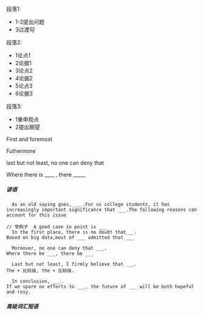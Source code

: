 段落1:

+ 1-2提出问题
+ 3过渡句

段落2:

+ 1论点1
+ 2论据1
+ 3论点2
+ 4论据2
+ 5论点3
+ 6论据3

段落3:

+ 1重申观点
+ 2提出期望

First and foremost

Futhermore

last but not least, no one can deny that

Where there is ____ , there _____

##### 谚语

```
  As an old saying goes, ___.For us college students, it has increasingly important significance that ___.The following reasons can account for this issue
```

```
// 举例子  A good case in point is ___
  In the first place, there is no doubt that___.
Based on big data,most of ___ admitted that ___

  Moreover, no one can deny that ___.
Where there be ___, there be ___

  Last but not least, I firmly believe that ___.
The + 比较级, the + 比较级.
```

```
  In conclusion, ___.
If we spare no efforts to ___, the future of ___ will be both hopeful and rosy.
```

##### 高级词汇短语

```
```

